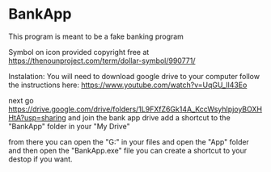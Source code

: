 # BankApp
This program is meant to be a fake banking program

Symbol on icon provided copyright free at https://thenounproject.com/term/dollar-symbol/990771/

Instalation:
You will need to download google drive to your computer
follow the instructions here: https://www.youtube.com/watch?v=UqGU_Il43Eo

next go https://drive.google.com/drive/folders/1L9FXfZ6Gk14A_KccWsyhIpjoyBOXHHtA?usp=sharing and join the bank app drive 
add a shortcut to the "BankApp" folder in your "My Drive"

from there you can open the "G:" in your files and open the "App" folder and then open the "BankApp.exe" file
you can create a shortcut to your destop if you want.
